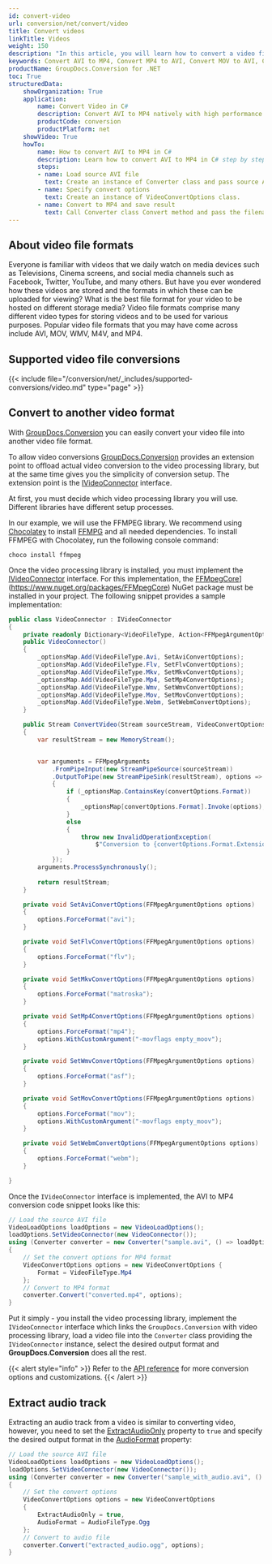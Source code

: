 ```yaml
---
id: convert-video
url: conversion/net/convert/video
title: Convert videos
linkTitle: Videos
weight: 150
description: "In this article, you will learn how to convert a video file to another video format with GroupDocs.Conversion for .NET."
keywords: Convert AVI to MP4, Convert MP4 to AVI, Convert MOV to AVI, Convert MOV, Convert MP3, Convert WMV
productName: GroupDocs.Conversion for .NET
toc: True
structuredData:
    showOrganization: True
    application:    
        name: Convert Video in C#    
        description: Convert AVI to MP4 natively with high performance using C# language and GroupDocs.Conversion for .NET APIs
        productCode: conversion
        productPlatform: net 
    showVideo: True
    howTo:
        name: How to convert AVI to MP4 in C# 
        description: Learn how to convert AVI to MP4 in C# step by step
        steps:
        - name: Load source AVI file 
          text: Create an instance of Converter class and pass source AVI file path as a constructor parameter. You may specify absolute or relative file paths as per your requirements. 
        - name: Specify convert options 
          text: Create an instance of VideoConvertOptions class.
        - name: Convert to MP4 and save result 
          text: Call Converter class Convert method and pass the filename for the converted MP4 file and the VideoConvertOptions object from the previous step as parameters.
---
```


## About video file formats

Everyone is familiar with videos that we daily watch on media devices such as Televisions, Cinema screens, and social media channels such as Facebook, Twitter, YouTube, and many others. But have you ever wondered how these videos are stored and the formats in which these can be uploaded for viewing? What is the best file format for your video to be hosted on different storage media? Video file formats comprise many different video types for storing videos and to be used for various purposes. Popular video file formats that you may have come across include AVI, MOV, WMV, M4V, and MP4.

## Supported video file conversions

{{< include file="/conversion/net/_includes/supported-conversions/video.md" type="page" >}}

## Convert to another video format

With [GroupDocs.Conversion](https://products.groupdocs.com/conversion/net) you can easily convert your video file into another video file format.  

To allow video conversions [GroupDocs.Conversion](https://products.groupdocs.com/conversion/net) provides an extension point to offload actual video conversion to the video processing library, but at the same time gives you the simplicity of conversion setup. The extension point is the [IVideoConnector](https://reference.groupdocs.com/conversion/net/groupdocs.conversion.integration.video/ivideoconnector) interface. 

At first, you must decide which video processing library you will use. Different libraries have different setup processes.

In our example, we will use the FFMPEG library. We recommend using [Chocolatey](https://chocolatey.org/) to install [FFMPG](https://ffmpeg.org/) and all needed dependencies. 
To install FFMPEG with Chocolatey, run the following console command:
```shell
choco install ffmpeg
```

Once the video processing library is installed, you must implement the [IVideoConnector](https://reference.groupdocs.com/conversion/net/groupdocs.conversion.integration.video/ivideoconnector) interface. For this implementation, the [FFMpegCore](https://www.nuget.org/packages/FFMpegCore)](https://www.nuget.org/packages/FFMpegCore) NuGet package must be installed in your project. The following snippet provides a sample implementation:

```csharp
public class VideoConnector : IVideoConnector
{
    private readonly Dictionary<VideoFileType, Action<FFMpegArgumentOptions>> _optionsMap = new();
    public VideoConnector()
    {
        _optionsMap.Add(VideoFileType.Avi, SetAviConvertOptions);
        _optionsMap.Add(VideoFileType.Flv, SetFlvConvertOptions);
        _optionsMap.Add(VideoFileType.Mkv, SetMkvConvertOptions);
        _optionsMap.Add(VideoFileType.Mp4, SetMp4ConvertOptions);
        _optionsMap.Add(VideoFileType.Wmv, SetWmvConvertOptions);
        _optionsMap.Add(VideoFileType.Mov, SetMovConvertOptions);
        _optionsMap.Add(VideoFileType.Webm, SetWebmConvertOptions);
    }

    public Stream ConvertVideo(Stream sourceStream, VideoConvertOptions convertOptions)
    { 
        var resultStream = new MemoryStream();


        var arguments = FFMpegArguments
            .FromPipeInput(new StreamPipeSource(sourceStream))
            .OutputToPipe(new StreamPipeSink(resultStream), options =>
            {
                if (_optionsMap.ContainsKey(convertOptions.Format))
                {
                    _optionsMap[convertOptions.Format].Invoke(options);
                }
                else
                {
                    throw new InvalidOperationException(
                        $"Conversion to {convertOptions.Format.Extension} is not supported at the moment");
                }
            });
        arguments.ProcessSynchronously();
            
        return resultStream;
    }

    private void SetAviConvertOptions(FFMpegArgumentOptions options)
    {
        options.ForceFormat("avi");
    }

    private void SetFlvConvertOptions(FFMpegArgumentOptions options)
    {
        options.ForceFormat("flv");
    }

    private void SetMkvConvertOptions(FFMpegArgumentOptions options)
    {
        options.ForceFormat("matroska");
    }

    private void SetMp4ConvertOptions(FFMpegArgumentOptions options)
    {
        options.ForceFormat("mp4");
        options.WithCustomArgument("-movflags empty_moov");
    }

    private void SetWmvConvertOptions(FFMpegArgumentOptions options)
    {
        options.ForceFormat("asf");
    }

    private void SetMovConvertOptions(FFMpegArgumentOptions options)
    {
        options.ForceFormat("mov");
        options.WithCustomArgument("-movflags empty_moov");
    }

    private void SetWebmConvertOptions(FFMpegArgumentOptions options)
    {
        options.ForceFormat("webm");
    }

}
```

Once the `IVideoConnector` interface is implemented, the AVI to MP4 conversion code snippet looks like this:

```csharp
// Load the source AVI file
VideoLoadOptions loadOptions = new VideoLoadOptions();
loadOptions.SetVideoConnector(new VideoConnector());
using (Converter converter = new Converter("sample.avi", () => loadOptions))
{
    // Set the convert options for MP4 format
    VideoConvertOptions options = new VideoConvertOptions {
        Format = VideoFileType.Mp4
    };
    // Convert to MP4 format
    converter.Convert("converted.mp4", options);
}
```

Put it simply - you install the video processing library, implement the `IVideoConnector` interface which links the `GroupDocs.Conversion` with video processing library, load a video file into the `Converter` class providing the `IVideoConnector` instance, select the desired output format and **GroupDocs.Conversion** does all the rest.  

{{< alert style="info" >}}
Refer to the [API reference](https://reference.groupdocs.com/conversion/net/groupdocs.conversion.options.convert) for more conversion options and customizations.
{{< /alert >}}

## Extract audio track
Extracting an audio track from a video is similar to converting video, however, you need to set the [ExtractAudioOnly](https://reference.groupdocs.com/conversion/net/groupdocs.conversion.options.convert/videoconvertoptions/extractaudioonly/) property to `true` and specify the desired output format in the [AudioFormat](https://reference.groupdocs.com/conversion/net/groupdocs.conversion.options.convert/videoconvertoptions/audioformat/) property:

```csharp
// Load the source AVI file
VideoLoadOptions loadOptions = new VideoLoadOptions();
loadOptions.SetVideoConnector(new VideoConnector());
using (Converter converter = new Converter("sample_with_audio.avi", () => loadOptions))
{
    // Set the convert options
    VideoConvertOptions options = new VideoConvertOptions
    {
        ExtractAudioOnly = true,
        AudioFormat = AudioFileType.Ogg
    };
    // Convert to audio file
    converter.Convert("extracted_audio.ogg", options);
}
```
